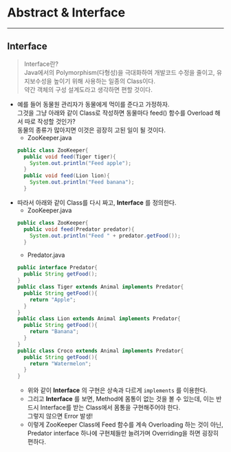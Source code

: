 # Abstract & Interface
---
## Interface
> Interface란?  
> Java에서의 Polymorphism(다형성)을 극대화하여 개발코드 수정을 줄이고, 유지보수성을 높이기 위해 사용하는 일종의 Class이다.  
> 약간 객체의 구성 설계도라고 생각하면 편할 것이다.  

- 예를 들어 동물원 관리자가 동물에게 먹이를 준다고 가정하자.  
  그것을 그냥 아래와 같이 Class로 작성하면 동물마다 feed() 함수를 Overload 해서 따로 작성할 것인가?  
  동물의 종류가 많아지면 이것은 굉장히 고된 일이 될 것이다.  
  - ZooKeeper.java
  ```java
  public class ZooKeeper{
    public void feed(Tiger tiger){
      System.out.println("Feed apple");
    }
    public void feed(Lion lion){
      System.out.println("Feed banana");
    }
  ```
- 따라서 아래와 같이 Class를 다시 짜고, __Interface__ 를 정의한다.
  - ZooKeeper.java
  ```java
  public class ZooKeeper{
    public void feed(Predator predator){
      System.out.println("Feed " + predator.getFood());
    }
  ```
  - Predator.java
  ```java
  public interface Predator{
    public String getFood();
  }
  public class Tiger extends Animal implements Predator{
    public String getFood(){
      return "Apple";
    }
  }
  public class Lion extends Animal implements Predator{
    public String getFood(){
      return "Banana";
    }
  }
  public class Croco extends Animal implements Predator{
    public String getFood(){
      return "Watermelon";
    }
  }
  ```
  - 위와 같이 __Interface__ 의 구현은 상속과 다르게 ```implements``` 를 이용한다.
  - 그리고 __Interface__ 를 보면, Method에 몸통이 없는 것을 볼 수 있는데, 이는 반드시 Interface를 받는 Class에서 몸통을 구현해주어야 한다.  
    그렇지 않으면 Error 발생!
  - 이렇게 ZooKeeper Class에 Feed 함수를 계속 Overloading 하는 것이 아닌, Predator interface 하나에 구현체들만 늘려가며 Overriding을 하면 굉장히 편하다.
